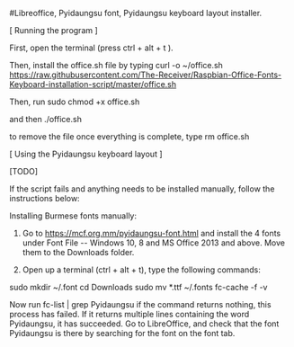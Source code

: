 #Libreoffice, Pyidaungsu font, Pyidaungsu keyboard layout installer. 

[ Running the program ]

First, open the terminal (press ctrl + alt + t ).

Then, install the office.sh file by typing
 curl -o ~/office.sh https://raw.githubusercontent.com/The-Receiver/Raspbian-Office-Fonts-Keyboard-installation-script/master/office.sh


Then, run
sudo chmod +x office.sh

and then
./office.sh

to remove the file once everything is complete, type
rm office.sh

[ Using the Pyidaungsu keyboard layout ]

[TODO]


If the script fails and anything needs to be installed manually, follow the instructions below:

Installing Burmese fonts manually:

1) Go to https://mcf.org.mm/pyidaungsu-font.html and install the 4 fonts under 
Font File -- Windows 10, 8 and MS Office 2013 and above. Move them to the Downloads folder.

2) Open up a terminal (ctrl + alt + t), type the following commands:

sudo mkdir ~/.font 
cd Downloads
sudo mv *.ttf ~/.fonts
fc-cache -f -v

Now run
fc-list | grep Pyidaungsu
if the command returns nothing, this process has failed. If it returns multiple lines containing the word Pyidaungsu, it
has succeeded. Go to LibreOffice, and check that
the font Pyidaungsu is there by searching for the font on the font tab.

